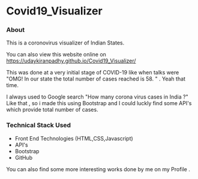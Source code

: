 # Covid19_Visualizer

### About
This is a coronovirus visualizer of Indian States.

You can also view this website online on https://udaykiranpadhy.github.io/Covid19_Visualizer/

This was done at a very initial stage of COVID-19 like when talks were "OMG! In our state the total number of cases reached is 58. " . Yeah that time. 

I always used to Google search "How many corona virus cases in India ?" Like that , so i made this using Bootstrap and I could luckly find some API's which provide total number of cases.

### Technical Stack Used
- Front End Technologies (HTML,CSS,Javascript)
- API's
- Bootstrap
- GitHub

You can also find some more interesting works done by me on my Profile .